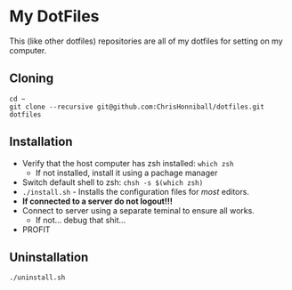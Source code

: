 # My DotFiles

This (like other dotfiles) repositories are all of my dotfiles for setting on my computer.

## Cloning

```
cd ~
git clone --recursive git@github.com:ChrisHonniball/dotfiles.git dotfiles
```

## Installation

- Verify that the host computer has zsh installed: `which zsh`
  - If not installed, install it using a pachage manager
- Switch default shell to zsh: `chsh -s $(which zsh)`
- `./install.sh` - Installs the configuration files for _most_ editors.
- **If connected to a server do not logout!!!**
- Connect to server using a separate teminal to ensure all works.
  - If not... debug that shit...
- PROFIT

## Uninstallation

```
./uninstall.sh
```
